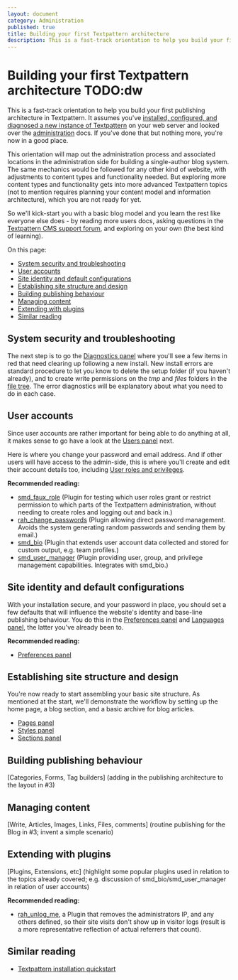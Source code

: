 ```yaml
---
layout: document
category: Administration
published: true
title: Building your first Textpattern architecture
description: This is a fast-track orientation to help you build your first publishing architecture in Textpattern.
---
```


# Building your first Textpattern architecture TODO:dw

This is a fast-track orientation to help you build your first publishing architecture in Textpattern. It assumes you've [installed, configured, and diagnosed a new instance of Textpattern](../installation/installing-textpattern) on your web server and looked over the [administration](index) docs. If you've done that but nothing more, you're now in a good place.

This orientation will map out the administration process and associated locations in the administration side for building a single-author blog system. The same mechanics would be followed for any other kind of website, with adjustments to content types and functionality needed. But exploring more content types and functionality gets into more advanced Textpattern topics (not to mention requires planning your content model and information architecture), which you are not ready for yet.

So we'll kick-start you with a basic blog model and you learn the rest like everyone else does - by reading more users docs, asking questions in the [Textpattern CMS support forum](https://forum.textpattern.com/), and exploring on your own (the best kind of learning).

On this page:

* [System security and troubleshooting](#system-security-and-troubleshooting)
* [User accounts](#user-accounts)
* [Site identity and default configurations](#site-identity-and-default-configurations)
* [Establishing site structure and design](#establishing-site-structure-and-design)
* [Building publishing behaviour](#building-publishing-behaviour)
* [Managing content](#managing-content)
* [Extending with plugins](#extending-with-plugins)
* [Similar reading](#similar-reading)

## System security and troubleshooting

The next step is to go the [Diagnostics panel](diagnostics-panel) where you'll see a few items in red that need clearing up following a new install. New install errors are standard procedure to let you know to delete the setup folder (if you haven't already), and to create write permissions on the *tmp* and *files* folders in the [file tree](../installation/post-install-and-upgrade-routines). The error diagnostics will be explanatory about what you need to do in each case.

## User accounts

Since user accounts are rather important for being able to do anything at all, it makes sense to go have a look at the [Users panel](users-panel) next.

Here is where you change your password and email address. And if other users will have access to the admin-side, this is where you'll create and edit their account details too, including [User roles and privileges](user-roles-and-privileges).

**Recommended reading:**

-   [smd_faux_role](https://textpattern.org/plugins/1159/smd_faux_role)
    (Plugin for testing which user roles grant or restrict permission to which parts of the Textpattern administration, without needing to create roles and logging out and back in.)
-   [rah_change_passwords](http://rahforum.biz/plugins/rah_change_passwords)
    (Plugin allowing direct password management. Avoids the system generating random passwords and sending them by email.)
-   [smd_bio](https://textpattern.org/plugins/1116/smd_bio)
    (Plugin that extends user account data collected and stored for custom output, e.g. team profiles.)
-   [smd_user_manager](https://textpattern.org/plugins/1229/smd_user_manager)
    (Plugin providing user, group, and privilege management capabilities. Integrates with smd_bio.)

## Site identity and default configurations

With your installation secure, and your password in place, you should set a few defaults that will influence the website's identity and base-line publishing behaviour. You do this in the [Preferences panel](preferences-panel) and [Languages panel](languages-panel), the latter you've already been to.

**Recommended reading:**

* [Preferences panel](preferences-panel)

## Establishing site structure and design

You're now ready to start assembling your basic site structure. As mentioned at the start, we'll demonstrate the workflow by setting up the home page, a blog section, and a basic archive for blog articles.

* [Pages panel](pages-panel)
* [Styles panel](styles-panel)
* [Sections panel](sections-panel)

## Building publishing behaviour

\[Categories, Forms, Tag builders\] (adding in the publishing architecture to the layout in \#3)

## Managing content

\[Write, Articles, Images, Links, Files, comments\] (routine publishing for the Blog in \#3; invent a simple scenario)

## Extending with plugins

\[Plugins, Extensions, etc\] (highlight some popular plugins used in relation to the topics already covered; e.g. discussion of smd_bio/smd_user_manager in relation of user accounts)

**Recommended reading:**

* [rah_unlog_me](http://rahforum.biz/plugins/rah_unlog_me), a Plugin that removes the administrators IP, and any others defined, so their site visits don't show up in visitor logs (result is a more representative reflection of actual referrers that count).

## Similar reading

* [Textpattern installation quickstart](../installation/installing-textpattern)
